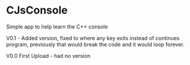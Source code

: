 # CJsConsole

Simple app to help learn the C++ console



V0.1 - Added version, fixed to where any key exits instead of continues program, previously that would break the code and it would loop forever.
       

V0.0 First Upload - had no version
